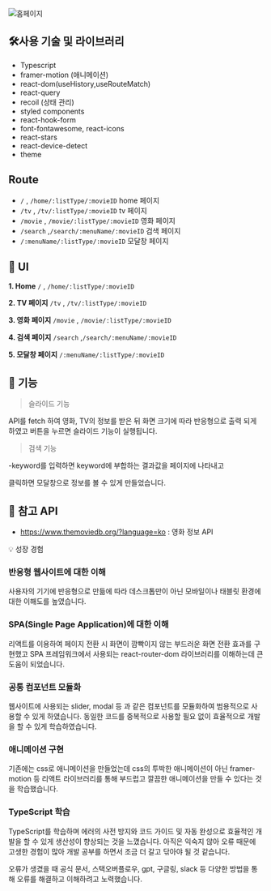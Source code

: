 
![홈페이지 ](https://github.com/taehyeon0412/canvas_JS_mystyle/assets/71374539/19c9e66a-fc8d-4f61-931b-3f8007596a92)



## **🛠사용 기술 및 라이브러리**

- Typescript
- framer-motion (애니메이션)
- react-dom(useHistory,useRouteMatch)
- react-query
- recoil (상태 관리)
- styled components
- react-hook-form
- font-fontawesome, react-icons
- react-stars
- react-device-detect
- theme

## Route

- `/` , `/home/:listType/:movieID` home 페이지
- `/tv` , `/tv/:listType/:movieID` tv 페이지
- `/movie` , `/movie/:listType/:movieID` 영화 페이지
- `/search` ,`/search/:menuName/:movieID` 검색 페이지
- `/:menuName/:listType/:movieID` 모달창 페이지

## 🎨 UI

**1. Home** `/` , `/home/:listType/:movieID`

**2. TV 페이지** `/tv` , `/tv/:listType/:movieID`

**3. 영화 페이지** `/movie` , `/movie/:listType/:movieID`

**4. 검색 페이지** `/search` ,`/search/:menuName/:movieID`

**5. 모달창 페이지** `/:menuName/:listType/:movieID`

## **📝 기능**

> 슬라이드 기능
> 
API를 fetch 하여 영화, TV의 정보를 받은 뒤 화면 크기에 따라 반응형으로 
출력 되게 하였고 버튼을 누르면 슬라이드 기능이 실행됩니다.

> 검색 기능 
> 
-keyword를 입력하면 keyword에 부합하는 결과값을 페이지에 나타내고 

클릭하면 모달창으로 정보를 볼 수 있게 만들었습니다.




## **📑 참고 API**

- https://www.themoviedb.org/?language=ko : 영화 정보 API






💡 성장 경험

### 반응형 웹사이트에 대한 이해

사용자의 기기에 반응형으로 만듦에 따라 데스크톱만이 아닌 모바일이나 태블릿 환경에 대한 이해도를 높였습니다.

### SPA(Single Page Application)에 대한 이해

리액트를 이용하여 페이지 전환 시 화면이 깜빡이지 않는 부드러운 화면 전환 효과를 구현했고 SPA 프레임워크에서 사용되는 react-router-dom 라이브러리를 이해하는데 큰 도움이 되었습니다.

### 공통 컴포넌트 모듈화

웹사이트에 사용되는 slider, modal 등 과 같은 컴포넌트를 모듈화하여 범용적으로 사용할 수 있게 하였습니다. 동일한 코드를 중복적으로 사용할 필요 없이 효율적으로 개발을 할 수 있게 학습하였습니다.

### 애니메이션 구현

기존에는 css로 애니메이션을 만들었는데 css의 투박한 애니메이션이 아닌 framer-motion 등 리액트 라이브러리를 통해 부드럽고 깔끔한 애니메이션을 만들 수 있다는 것을 학습했습니다.

### TypeScript 학습

TypeScript를 학습하며 에러의 사전 방지와 코드 가이드 및 자동 완성으로 효율적인 개발을 할 수 있게 생산성이 향상되는 것을 느꼈습니다. 아직은 익숙지 않아 오류 때문에 고생한 경험이 많아 개발 공부를 하면서 조금 더 갈고 닦아야 될 것 같습니다.

오류가 생겼을 때 공식 문서, 스택오버플로우, gpt, 구글링, slack 등 다양한 방법을 통해 오류를 해결하고 이해하려고 노력했습니다.
